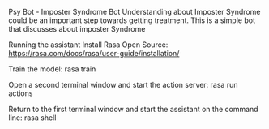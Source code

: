 Psy Bot - Imposter Syndrome  Bot
Understanding about Imposter Syndrome could be an important step towards getting treatment. This is a simple bot that discusses about imposter Syndrome 


Running the assistant
Install Rasa Open Source: https://rasa.com/docs/rasa/user-guide/installation/

Train the model:
rasa train

Open a second terminal window and start the action server:
rasa run actions

Return to the first terminal window and start the assistant on the command line:
rasa shell

